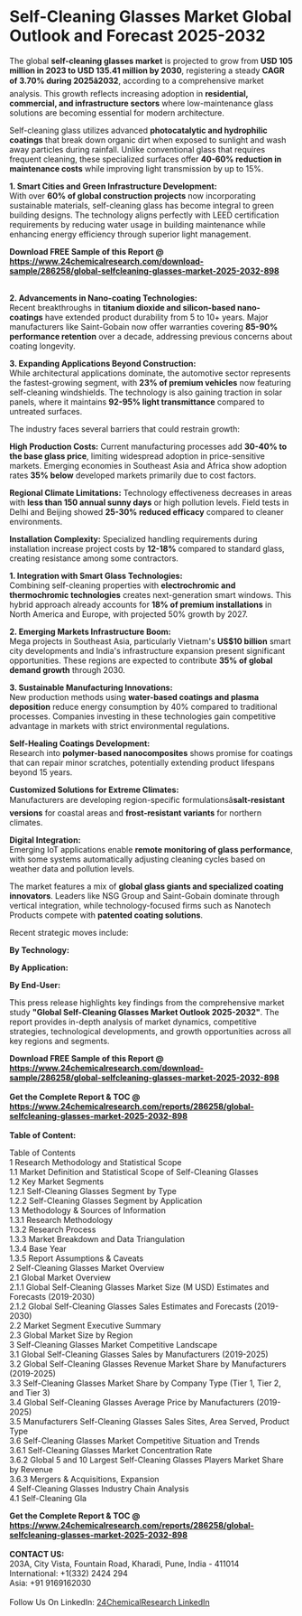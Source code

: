 <h1>Self-Cleaning Glasses Market Global Outlook and Forecast 2025-2032</h1><p>The global <strong>self-cleaning glasses market</strong> is projected to grow from <strong>USD 105 million in 2023 to USD 135.41 million by 2030</strong>, registering a steady <strong>CAGR of 3.70% during 2025â2032</strong>, according to a comprehensive market analysis. This growth reflects increasing adoption in <strong>residential, commercial, and infrastructure sectors</strong> where low-maintenance glass solutions are becoming essential for modern architecture.</p><p>Self-cleaning glass utilizes advanced <strong>photocatalytic and hydrophilic coatings</strong> that break down organic dirt when exposed to sunlight and wash away particles during rainfall. Unlike conventional glass that requires frequent cleaning, these specialized surfaces offer <strong>40-60% reduction in maintenance costs</strong> while improving light transmission by up to 15%.</p><p><strong>1. Smart Cities and Green Infrastructure Development:</strong><br>
With over <strong>60% of global construction projects</strong> now incorporating sustainable materials, self-cleaning glass has become integral to green building designs. The technology aligns perfectly with LEED certification requirements by reducing water usage in building maintenance while enhancing energy efficiency through superior light management.</p><div><b>Download FREE Sample of this Report @ 
            <a href="https://www.24chemicalresearch.com/download-sample/286258/global-selfcleaning-glasses-market-2025-2032-898">
            https://www.24chemicalresearch.com/download-sample/286258/global-selfcleaning-glasses-market-2025-2032-898</a></b></div><br><p><strong>2. Advancements in Nano-coating Technologies:</strong><br>
Recent breakthroughs in <strong>titanium dioxide and silicon-based nano-coatings</strong> have extended product durability from 5 to 10+ years. Major manufacturers like Saint-Gobain now offer warranties covering <strong>85-90% performance retention</strong> over a decade, addressing previous concerns about coating longevity.</p><p><strong>3. Expanding Applications Beyond Construction:</strong><br>
While architectural applications dominate, the automotive sector represents the fastest-growing segment, with <strong>23% of premium vehicles</strong> now featuring self-cleaning windshields. The technology is also gaining traction in solar panels, where it maintains <strong>92-95% light transmittance</strong> compared to untreated surfaces.</p><p>The industry faces several barriers that could restrain growth:</p><p><strong>High Production Costs:</strong> Current manufacturing processes add <strong>30-40% to the base glass price</strong>, limiting widespread adoption in price-sensitive markets. Emerging economies in Southeast Asia and Africa show adoption rates <strong>35% below</strong> developed markets primarily due to cost factors.</p><p><strong>Regional Climate Limitations:</strong> Technology effectiveness decreases in areas with <strong>less than 150 annual sunny days</strong> or high pollution levels. Field tests in Delhi and Beijing showed <strong>25-30% reduced efficacy</strong> compared to cleaner environments.</p><p><strong>Installation Complexity:</strong> Specialized handling requirements during installation increase project costs by <strong>12-18%</strong> compared to standard glass, creating resistance among some contractors.</p><p><strong>1. Integration with Smart Glass Technologies:</strong><br>
Combining self-cleaning properties with <strong>electrochromic and thermochromic technologies</strong> creates next-generation smart windows. This hybrid approach already accounts for <strong>18% of premium installations</strong> in North America and Europe, with projected 50% growth by 2027.</p><p><strong>2. Emerging Markets Infrastructure Boom:</strong><br>
Mega projects in Southeast Asia, particularly Vietnam's <strong>US$10 billion</strong> smart city developments and India's infrastructure expansion present significant opportunities. These regions are expected to contribute <strong>35% of global demand growth</strong> through 2030.</p><p><strong>3. Sustainable Manufacturing Innovations:</strong><br>
New production methods using <strong>water-based coatings and plasma deposition</strong> reduce energy consumption by 40% compared to traditional processes. Companies investing in these technologies gain competitive advantage in markets with strict environmental regulations.</p><p><strong>Self-Healing Coatings Development:</strong><br>
	Research into <strong>polymer-based nanocomposites</strong> shows promise for coatings that can repair minor scratches, potentially extending product lifespans beyond 15 years.</p><p><strong>Customized Solutions for Extreme Climates:</strong><br>
	Manufacturers are developing region-specific formulationsâ<strong>salt-resistant versions</strong> for coastal areas and <strong>frost-resistant variants</strong> for northern climates.</p><p><strong>Digital Integration:</strong><br>
	Emerging IoT applications enable <strong>remote monitoring of glass performance</strong>, with some systems automatically adjusting cleaning cycles based on weather data and pollution levels.</p><p>The market features a mix of <strong>global glass giants and specialized coating innovators</strong>. Leaders like NSG Group and Saint-Gobain dominate through vertical integration, while technology-focused firms such as Nanotech Products compete with <strong>patented coating solutions</strong>.</p><p>Recent strategic moves include:</p><p><strong>By Technology:</strong></p><p><strong>By Application:</strong></p><p><strong>By End-User:</strong></p><p>This press release highlights key findings from the comprehensive market study <strong>"Global Self-Cleaning Glasses Market Outlook 2025-2032"</strong>. The report provides in-depth analysis of market dynamics, competitive strategies, technological developments, and growth opportunities across all key regions and segments.</p><div><b>Download FREE Sample of this Report @ 
            <a href="https://www.24chemicalresearch.com/download-sample/286258/global-selfcleaning-glasses-market-2025-2032-898">
            https://www.24chemicalresearch.com/download-sample/286258/global-selfcleaning-glasses-market-2025-2032-898</a></b></div><br><div><b>Get the Complete Report & TOC @ 
            <a href="https://www.24chemicalresearch.com/reports/286258/global-selfcleaning-glasses-market-2025-2032-898">
            https://www.24chemicalresearch.com/reports/286258/global-selfcleaning-glasses-market-2025-2032-898</a></b></div><br>
            <b>Table of Content:</b><p>Table of Contents<br />
1 Research Methodology and Statistical Scope<br />
1.1 Market Definition and Statistical Scope of Self-Cleaning Glasses<br />
1.2 Key Market Segments<br />
1.2.1 Self-Cleaning Glasses Segment by Type<br />
1.2.2 Self-Cleaning Glasses Segment by Application<br />
1.3 Methodology & Sources of Information<br />
1.3.1 Research Methodology<br />
1.3.2 Research Process<br />
1.3.3 Market Breakdown and Data Triangulation<br />
1.3.4 Base Year<br />
1.3.5 Report Assumptions & Caveats<br />
2 Self-Cleaning Glasses Market Overview<br />
2.1 Global Market Overview<br />
2.1.1 Global Self-Cleaning Glasses Market Size (M USD) Estimates and Forecasts (2019-2030)<br />
2.1.2 Global Self-Cleaning Glasses Sales Estimates and Forecasts (2019-2030)<br />
2.2 Market Segment Executive Summary<br />
2.3 Global Market Size by Region<br />
3 Self-Cleaning Glasses Market Competitive Landscape<br />
3.1 Global Self-Cleaning Glasses Sales by Manufacturers (2019-2025)<br />
3.2 Global Self-Cleaning Glasses Revenue Market Share by Manufacturers (2019-2025)<br />
3.3 Self-Cleaning Glasses Market Share by Company Type (Tier 1, Tier 2, and Tier 3)<br />
3.4 Global Self-Cleaning Glasses Average Price by Manufacturers (2019-2025)<br />
3.5 Manufacturers Self-Cleaning Glasses Sales Sites, Area Served, Product Type<br />
3.6 Self-Cleaning Glasses Market Competitive Situation and Trends<br />
3.6.1 Self-Cleaning Glasses Market Concentration Rate<br />
3.6.2 Global 5 and 10 Largest Self-Cleaning Glasses Players Market Share by Revenue<br />
3.6.3 Mergers & Acquisitions, Expansion<br />
4 Self-Cleaning Glasses Industry Chain Analysis<br />
4.1 Self-Cleaning Gla</p><div><b>Get the Complete Report & TOC @ 
            <a href="https://www.24chemicalresearch.com/reports/286258/global-selfcleaning-glasses-market-2025-2032-898">
            https://www.24chemicalresearch.com/reports/286258/global-selfcleaning-glasses-market-2025-2032-898</a></b></div><br><b>CONTACT US:</b><br>
            203A, City Vista, Fountain Road, Kharadi, Pune, India - 411014<br>
            International: +1(332) 2424 294<br>
            Asia: +91 9169162030 <br><br>
            Follow Us On LinkedIn: <a href="https://www.linkedin.com/company/24chemicalresearch/">24ChemicalResearch LinkedIn</a>